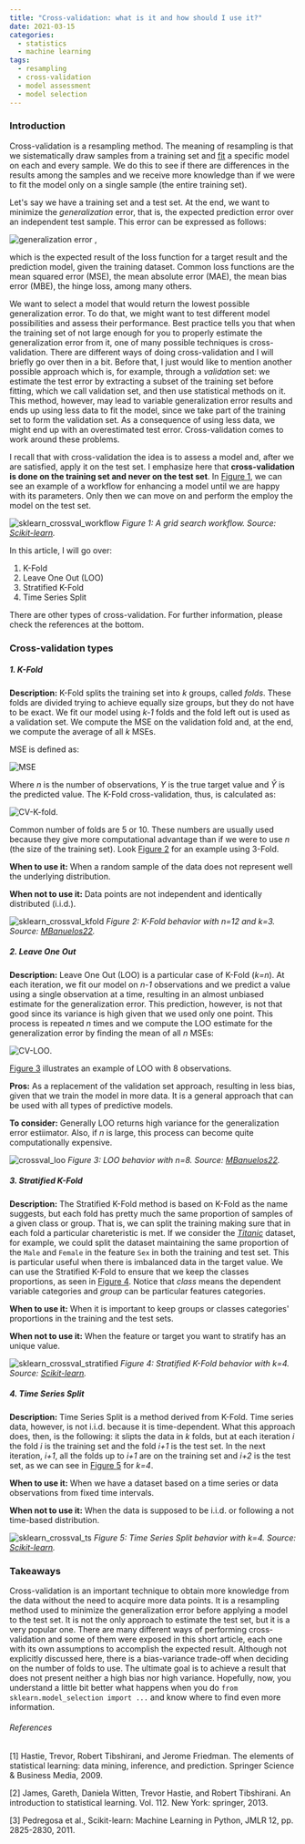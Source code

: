 ```yaml
---
title: "Cross-validation: what is it and how should I use it?"
date: 2021-03-15
categories:
  - statistics
  - machine learning
tags:
  - resampling
  - cross-validation
  - model assessment
  - model selection
---
```


### Introduction

Cross-validation is a resampling method. The meaning of resampling is that we sistematically draw samples from a training set and [fit][fit-wiki] a specific model on each and every sample. We do this to see if there are differences in the results among the samples and we receive more knowledge than if we were to fit the model only on a single sample (the entire training set).

Let's say we have a training set and a test set. At the end, we want to minimize the *generalization* error, that is, the expected prediction error over an independent test sample. This error can be expressed as follows:

![generalization error](https://latex.codecogs.com/svg.latex?\Large&space;Err_{\mathcal{D}}=\mathbb{E}[\mathcal{L}(Y,\hat{f}(X))\mid\mathcal{D}]) ,

which is the expected result of the loss function for a target result and the prediction model, given the training dataset. Common loss functions are the mean squared error (MSE), the mean absolute error (MAE), the mean bias error (MBE), the hinge loss, among many others.

We want to select a model that would return the lowest possible generalization error. To do that, we might want to test different model possibilities and assess their performance. Best practice tells you that when the training set of not large enough for you to properly estimate the generalization error from it, one of many possible techniques is cross-validation. There are different ways of doing cross-validation and I will briefly go over then in a bit. Before that, I just would like to mention another possible approach which is, for example, through a *validation* set: we estimate the test error by extracting a subset of the training set before fitting, which we call validation set, and then use statistical methods on it. This method, however, may lead to variable generalization error results and ends up using less data to fit the model, since we take part of the training set to form the validation set. As a consequence of using less data, we might end up with an overestimated test error. Cross-validation comes to work around these problems.

I recall that with cross-validation the idea is to assess a model and, after we are satisfied, apply it on the test set. I emphasize here that **cross-validation is done on the training set and never on the test set**. In [Figure 1](#Figure_1), we can see an example of a workflow for enhancing a model until we are happy with its parameters. Only then we can move on and perform the employ the model on the test set.

![sklearn_crossval_workflow](https://scikit-learn.org/stable/_images/grid_search_workflow.png)
<a name="Figure_1"></a>
*Figure 1: A grid search workflow. Source: [Scikit-learn][sklearn-cv].*

In this article, I will go over:
1. K-Fold
2. Leave One Out (LOO)
3. Stratified K-Fold
4. Time Series Split

There are other types of cross-validation. For further information, please check the references at the bottom.

### Cross-validation types

##### 1. K-Fold

**Description:** K-Fold splits the training set into *k* groups, called *folds*. These folds are divided trying to achieve equally size groups, but they do not have to be exact. We fit our model using *k-1* folds and the fold left out is used as a validation set. We compute the MSE on the validation fold and, at the end, we compute the average of all *k* MSEs. 

MSE is defined as:

![MSE](https://wikimedia.org/api/rest_v1/media/math/render/svg/e258221518869aa1c6561bb75b99476c4734108e)

Where *n* is the number of observations, *Y* is the true target value and *Ŷ* is the predicted value. The K-Fold cross-validation, thus, is calculated as:

![CV-K-fold](https://latex.codecogs.com/svg.latex?\Large&space;CV_{k}=\frac{1}{k}\sum_{i=1}^{k}MSE_i).

Common number of folds are 5 or 10. These numbers are usually used because they give more computational advantage than if we were to use *n* (the size of the training set). Look [Figure 2](#Figure_2) for an example using 3-Fold.

**When to use it:** When a random sample of the data does not represent well the underlying distribution.

**When not to use it:** Data points are not independent and identically distributed (i.i.d.).


![sklearn_crossval_kfold](https://upload.wikimedia.org/wikipedia/commons/thumb/4/4b/KfoldCV.gif/1597px-KfoldCV.gif)
<a name="Figure_2"></a>
*Figure 2: K-Fold behavior with n=12 and k=3. <br> Source: [MBanuelos22][kfold-wiki].*

##### 2. Leave One Out

**Description:** Leave One Out (LOO) is a particular case of K-Fold (*k=n*). At each iteration, we fit our model on *n-1* observations and we predict a value using a single observation at a time, resulting in an almost unbiased estimate for the generalization error. This prediction, however, is not that good since its variance is high given that we used only one point. This process is repeated *n* times and we compute the LOO estimate for the generalization error by finding the mean of all *n* MSEs:

![CV-LOO](https://latex.codecogs.com/svg.latex?\Large&space;CV_{n}=\frac{1}{n}\sum_{i=1}^{n}MSE_i).

[Figure 3](#Figure_3) illustrates an example of LOO with 8 observations.

**Pros:** As a replacement of the validation set approach, resulting in less bias, given that we train the model in more data. It is a general approach that can be used with all types of predictive models.

**To consider:** Generally LOO returns high variance for the generalization error estiimator. Also, if *n* is large, this process can become quite computationally expensive.

![crossval_loo](https://upload.wikimedia.org/wikipedia/commons/c/c7/LOOCV.gif)
<a name="Figure_3"></a>
*Figure 3: LOO behavior with n=8. Source: [MBanuelos22][loo-wiki].*
##### 3. Stratified K-Fold

**Description:** The Stratified K-Fold method is based on K-Fold as the name suggests, but each fold has pretty much the same proportion of samples of a given class or group. That is, we can split the training making sure that in each fold a particular chareteristic is met. If we consider the [*Titanic*][titanic] dataset, for example, we could split the dataset maintaining the same proportion of the `Male` and `Female` in the feature `Sex` in both the training and test set. This is particular useful when there is imbalanced data in the target value. We can use the Stratified K-Fold to ensure that we keep the classes proportions, as seen in [Figure 4](#Figure_4). Notice that *class* means the dependent variable categories and *group* can be particular features categories.

**When to use it:** When it is important to keep groups or classes categories' proportions in the training and the test sets.

**When not to use it:** When the feature or target you want to stratify has an unique value.

![sklearn_crossval_stratified](https://scikit-learn.org/stable/_images/sphx_glr_plot_cv_indices_0071.png)
<a name="Figure_4"></a>
*Figure 4:  Stratified K-Fold behavior with k=4. Source: [Scikit-learn][sklearn-cv].*
##### 4. Time Series Split

**Description:** Time Series Split is a method derived from K-Fold. Time series data, however, is not i.i.d. because it is time-dependent. What this approach does, then, is the following: it slipts the data in *k* folds, but at each iteration *i* the fold *i* is the training set and the fold *i+1* is the test set. In the next iteration, *i+1*, all the folds up to *i+1* are on the training set and *i+2* is the test set, as we can see in [Figure 5](#Figure_5) for *k=4*.


**When to use it:** When we have a dataset based on a time series or data observations from fixed time intervals.

**When not to use it:** When the data is supposed to be i.i.d. or following a not time-based distribution.


![sklearn_crossval_ts](https://scikit-learn.org/stable/_images/sphx_glr_plot_cv_indices_0101.png)
<a name="Figure_5"></a>
*Figure 5: Time Series Split behavior with k=4. Source: [Scikit-learn][sklearn-cv].*

### Takeaways

Cross-validation is an important technique to obtain more knowledge from the data without the need to acquire more data points. It is a resampling method used to minimize the generalization error before applying a model to the test set. It is not the only approach to estimate the test set, but it is a very popular one. There are many different ways of performing cross-validation and some of them were exposed in this short article, each one with its own assumptions to accomplish the expected result. Although not explicitly discussed here, there is a bias-variance trade-off when deciding on the number of folds to use. The ultimate goal is to achieve a result that does not present neither a high bias nor high variance. Hopefully, now, you understand a little bit better what happens when you do `from sklearn.model_selection import ...` and know where to find even more information.

###### References

[1] Hastie, Trevor, Robert Tibshirani, and Jerome Friedman. The elements of statistical learning: data mining, inference, and prediction. Springer Science & Business Media, 2009.

[2] James, Gareth, Daniela Witten, Trevor Hastie, and Robert Tibshirani. An introduction to statistical learning. Vol. 112. New York: springer, 2013.

[3] Pedregosa et al., Scikit-learn: Machine Learning in Python, JMLR 12, pp. 2825-2830, 2011.



[fit-wiki]: https://www.datarobot.com/wiki/fitting/
[sklearn-cv]: https://scikit-learn.org/stable/modules/cross_validation.html
[kfold-wiki]: https://commons.wikimedia.org/wiki/File:KfoldCV.gif
[loo-wiki]: https://commons.wikimedia.org/wiki/File:LOOCV.gif#/media/File:LOOCV.gif
[titanic]: https://www.kaggle.com/c/titanic/data